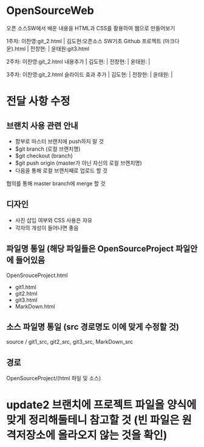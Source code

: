 # OpenSourceWeb
오픈 소스SW에서 배운 내용을 HTML과 CSS를 활용하여 웹으로 만들어보기

1주차:
  이찬영:git_2.html | 
  김도현:오픈소스 SW기초 Github 프로젝트 (마크다운).html | 
  전창현: |
  윤태원:git3.html
  
2주차:
  이찬영:git_2.html 내용추가 |
  김도현: |
  전창현: |
  윤태원: |
  
3주차:
  이찬영:git_2.html 슬라이드 효과 추가 | 
  김도현: |
  전창현: |
  윤태원: |

# 전달 사항 수정

## 브랜치 사용 관련 안내
* 함부로 마스터 브랜치에 push하지 말 것
* $git branch (로컬 브랜치명)
* $git checkout (branch)
* $git push origin (master가 아닌 자신의 로컬 브랜치명)
* 다음을 통해 로컬 브랜치째로 업로드 할 것

협의를 통해 master branch에 merge 할 것

## 디자인

* 사진 삽입 여부와 CSS 사용은 자유
* 각자의 개성이 들어나면 좋음 

## 파일명 통일 (해당 파일들은 OpenSourceProject 파일안에 들어있음

OpenSrouceProject.html
* git1.html
* git2.html
* git3.html
* MarkDown.html



## 소스 파일명 통일 (src 경로명도 이에 맞게 수정할 것)

source / git1_src, git2_src, git3_src, MarkDown_src

## 경로

OpenSourceProject/(html 파일 및 소스)

# update2 브랜치에 프로젝트 파일을 양식에 맞게 정리해둘테니 참고할 것 (빈 파일은 원격저장소에 올라오지 않는 것을 확인)

